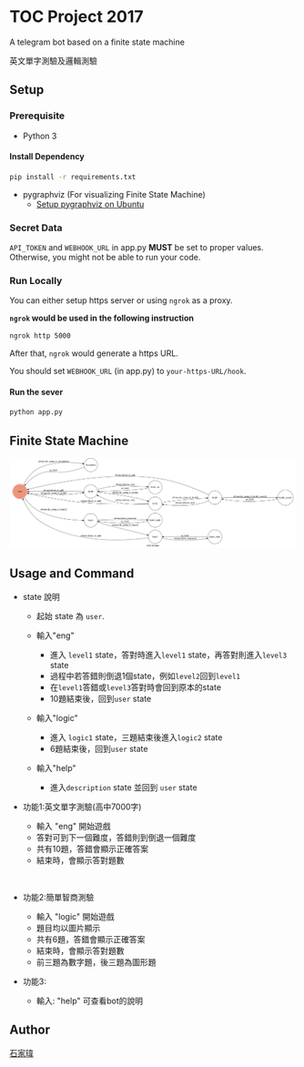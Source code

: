 # TOC Project 2017
A telegram bot based on a finite state machine

英文單字測驗及邏輯測驗

## Setup

### Prerequisite
* Python 3

#### Install Dependency
```sh
pip install -r requirements.txt
```

* pygraphviz (For visualizing Finite State Machine)
    * [Setup pygraphviz on Ubuntu](http://www.jianshu.com/p/a3da7ecc5303)

### Secret Data

`API_TOKEN` and `WEBHOOK_URL` in app.py **MUST** be set to proper values.
Otherwise, you might not be able to run your code.

### Run Locally
You can either setup https server or using `ngrok` as a proxy.

**`ngrok` would be used in the following instruction**

```sh
ngrok http 5000
```

After that, `ngrok` would generate a https URL.

You should set `WEBHOOK_URL` (in app.py) to `your-https-URL/hook`.

#### Run the sever

```sh
python app.py
```

## Finite State Machine
![fsm](./img/show-fsm.png)

## Usage and Command
* state 說明

	* 起始 state 為 `user`.
	* 輸入"eng" 
		+ 進入 `level1` state，答對時進入`level1` state，再答對則進入`level3` state
		+ 過程中若答錯則倒退1個state，例如`level2`回到`level1`
		+ 在`level1`答錯或`level3`答對時會回到原本的state 
		+ 10題結束後，回到`user` state
	  
	* 輸入"logic" 
		+ 進入 `logic1` state，三題結束後進入`logic2` state
		+ 6題結束後，回到`user` state
	  
	* 輸入"help"
		+ 進入`description` state 並回到 `user` state

* 功能1:英文單字測驗(高中7000字)

	* 輸入 "eng" 開始遊戲
	* 答對可到下一個難度，答錯則到倒退一個難度 
	* 共有10題，答錯會顯示正確答案
	* 結束時，會顯示答對題數
	
      
* 功能2:簡單智商測驗

	* 輸入 "logic" 開始遊戲
	* 題目均以圖片顯示
	* 共有6題，答錯會顯示正確答案
	* 結束時，會顯示答對題數
	* 前三題為數字題，後三題為圖形題
	
* 功能3:

	* 輸入: "help" 可查看bot的說明
	


## Author
[石家瑋](https://github.com/F74032099)
